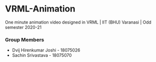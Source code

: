 # VRML-Animation
One minute animation video designed in VRML | IIT (BHU) Varanasi | Odd semester 2020-21

### Group Members

- Dvij Hirenkumar Joshi - 18075026
- Sachin Srivastava - 18075070
